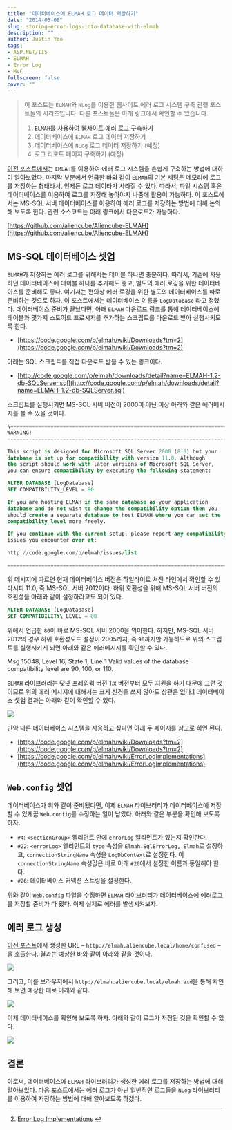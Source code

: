 ```yaml
---
title: "데이터베이스에 ELMAH 로그 데이터 저장하기"
date: "2014-05-08"
slug: storing-error-logs-into-database-with-elmah
description: ""
author: Justin Yoo
tags:
- ASP.NET/IIS
- ELMAH
- Error Log
- MVC
fullscreen: false
cover: ""
---
```


> 이 포스트는 `ELMAH`와 `NLog`를 이용한 웹사이트 에러 로그 시스템 구축 관련 포스트들의 시리즈입니다. 다른 포스트들은 아래 링크에서 확인할 수 있습니다.
> 
> 1. [`ELMAH`를 사용하여 웹사이트 에러 로그 구축하기](http://blog.aliencube.org/ko/2014/05/07/logging-website-logs-with-elmah)
> 2. 데이터베이스에 `ELMAH` 로그 데이터 저장하기
> 3. 데이터베이스에 `NLog` 로그 데이터 저장하기 (예정)
> 4. 로그 리포트 페이지 구축하기 (예정)

[이전 포스트에서](http://blog.aliencube.org/ko/2014/05/07/logging-website-logs-with-elmah)는 `EMLAH`를 이용하여 에러 로그 시스템을 손쉽게 구축하는 방법에 대하여 알아보았다. 마지막 부분에서 언급한 바와 같이 `ELMAH`의 기본 세팅은 메모리에 로그를 저장하는 형태라서, 언제든 로그 데이타가 사라질 수 있다. 따라서, 파일 시스템 혹은 데이터베이스를 이용하여 로그를 저장해 놓아야지 나중에 활용이 가능하다. 이 포스트에서는 MS-SQL 서버 데이터베이스를 이용하여 에러 로그를 저장하는 방법에 대해 논의해 보도록 한다. 관련 소스코드는 아래 링크에서 다운로드가 가능하다.

[https://github.com/aliencube/Aliencube-ELMAH](https://github.com/aliencube/Aliencube-ELMAH)

## MS-SQL 데이터베이스 셋업

`ELMAH`가 저장하는 에러 로그를 위해서는 테이블 하나면 충분하다. 따라서, 기존에 사용하던 데이터베이스에 테이블 하나를 추가해도 좋고, 별도의 에러 로깅을 위한 데이터베이스를 준비해도 좋다. 여기서는 편의상 에러 로깅을 위한 별도의 데이터베이스를 따로 준비하는 것으로 하자. 이 포스트에서는 데이터베이스 이름을 `LogDatabase` 라고 정했다. 데이터베이스 준비가 끝났다면, 아래 `ELMAH` 다운로드 링크를 통해 데이터베이스에 테이블과 몇가지 스토어드 프로시저를 추가하는 스크립트를 다운로드 받아 실행시키도록 한다.

- [https://code.google.com/p/elmah/wiki/Downloads?tm=2](https://code.google.com/p/elmah/wiki/Downloads?tm=2)

아래는 SQL 스크립트를 직접 다운로드 받을 수 있는 링크이다.

- [http://code.google.com/p/elmah/downloads/detail?name=ELMAH-1.2-db-SQLServer.sql](http://code.google.com/p/elmah/downloads/detail?name=ELMAH-1.2-db-SQLServer.sql)

스크립트를 실행시키면 MS-SQL 서버 버전이 2000이 아닌 이상 아래와 같은 에러메시지를 볼 수 있을 것이다.

```sql
\===========================================================================
WARNING! 
---------------------------------------------------------------------------

This script is designed for Microsoft SQL Server 2000 (8.0) but your 
database is set up for compatibility with version 11.0. Although 
the script should work with later versions of Microsoft SQL Server, 
you can ensure compatibility by executing the following statement:

ALTER DATABASE [LogDatabase] 
SET COMPATIBILITY_LEVEL = 80

If you are hosting ELMAH in the same database as your application 
database and do not wish to change the compatibility option then you 
should create a separate database to host ELMAH where you can set the 
compatibility level more freely.

If you continue with the current setup, please report any compatibility 
issues you encounter over at:

http://code.google.com/p/elmah/issues/list

===========================================================================
```

위 메시지에 따르면 현재 데이터베이스 버전은 하일라이트 쳐진 라인에서 확인할 수 있다시피 11.0, 즉 MS-SQL 서버 2012이다. 하위 호환성을 위해 MS-SQL 서버 버전의 호환성을 아래와 같이 설정하라고도 되어 있다.

```sql
ALTER DATABASE [LogDatabase] 
SET COMPATIBILITY\_LEVEL = 80
```

위에서 언급한 `80`이 바로 MS-SQL 서버 2000을 의미한다. 하지만, MS-SQL 서버 2012의 경우 하위 호환성모드 설정이 2005까지, 즉 `90`까지만 가능하므로 위의 스크립트를 실행시키게 되면 아래와 같은 에러메시지를 확인할 수 있다.

Msg 15048, Level 16, State 1, Line 1
Valid values of the database compatibility level are 90, 100, or 110.

`ELMAH` 라이브러리는 닷넷 프레임웍 버전 1.x 버전부터 모두 지원을 하기 때문에 그런 것이므로 위의 에러 메시지에 대해서는 크게 신경을 쓰지 않아도 상관은 없다.[1](#fn-201-1) 데이터베이스 셋업 결과는 아래와 같이 확인할 수 있다.

![](https://sa0blogs.blob.core.windows.net/aliencube/2014/05/elmah-07.png)

만약 다른 데이터베이스 시스템을 사용하고 싶다면 아래 두 페이지를 참고로 하면 된다.

- [https://code.google.com/p/elmah/wiki/Downloads?tm=2](https://code.google.com/p/elmah/wiki/Downloads?tm=2)
- [https://code.google.com/p/elmah/wiki/ErrorLogImplementations](https://code.google.com/p/elmah/wiki/ErrorLogImplementations)

## `Web.config` 셋업

데이터베이스가 위와 같이 준비됐다면, 이제 `ELMAH` 라이브러리가 데이터베이스에 저장할 수 있게끔 `Web.config`를 수정하는 일이 남았다. 아래와 같은 부분을 확인해 보도록 하자.

- `#4`: `<sectionGroup>` 엘리먼트 안에 `errorLog` 엘리먼트가 있는지 확인한다.
- `#22`: `<errorLog>` 엘리먼트의 `type` 속성을 `Elmah.SqlErrorLog, Elmah`로 설정하고, `connectionStringName` 속성을 `LogDbContext`로 설정한다. 이 `connectionStringName` 속성값은 바로 아래 `#26`에서 설정한 이름과 동일해야 한다.
- `#26`: 데이터베이스 커넥션 스트링을 설정한다.

위와 같이 `Web.config` 파일을 수정하면 `ELMAH` 라이브러리가 데이터베이스에 에러로그를 저장할 준비가 다 됐다. 이제 실제로 에러를 발생시켜보자.

## 에러 로그 생성

[이전 포스트](http://blog.aliencube.org/ko/2014/05/07/logging-website-logs-with-elmah)에서 생성한 URL – `http://elmah.aliencube.local/home/confused` – 을 호출한다. 결과는 예상한 바와 같이 아래와 같을 것이다.

![](https://sa0blogs.blob.core.windows.net/aliencube/2014/05/elmah-05.png)

그리고, 이를 브라우저에서 `http://elmah.aliencube.local/elmah.axd`을 통해 확인해 보면 예상한 대로 아래와 같다.

![](https://sa0blogs.blob.core.windows.net/aliencube/2014/05/elmah-06.png)

이제 데이터베이스를 확인해 보도록 하자. 아래와 같이 로그가 저장된 것을 확인할 수 있다.

![](https://sa0blogs.blob.core.windows.net/aliencube/2014/05/elmah-08.png)

## 결론

이로써, 데이터베이스에 `ELMAH` 라이브러리가 생성한 에러 로그를 저장하는 방법에 대해 알아보았다. 다음 포스트에서는 에러 로그가 아닌 일반적인 로그들을 `NLog` 라이브러리를 이용하여 저장하는 방법에 대해 알아보도록 하겠다.

* * *

2. [Error Log Implementations](https://code.google.com/p/elmah/wiki/ErrorLogImplementations#Enterprise-Level_Relational_Databases) [↩](#fnref-201-1)

